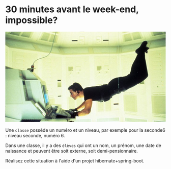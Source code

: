 
# 30 minutes avant le week-end, impossible?  


![impossible](img/mission-impossible.jpg)

Une ```classe``` possède un numéro et un niveau, par exemple pour la seconde6 : niveau seconde, numéro 6.

Dans une classe, il y a des ```élèves``` qui ont un nom, un prénom, une date de naissance et peuvent être soit externe, soit demi-pensionnaire.

Réalisez cette situation à l'aide d'un projet hibernate+spring-boot.
